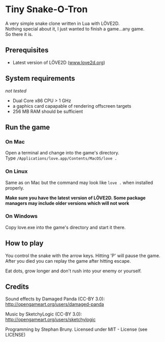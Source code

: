 # Tiny Snake-O-Tron  

A very simple snake clone written in Lua with LÖVE2D.  
Nothing special about it, I just wanted to finish a game...any game.  
So there it is.  

## Prerequisites

- Latest version of LÖVE2D (www.love2d.org)

## System requirements

_not tested_

- Dual Core x86 CPU > 1 GHz
- a gaphics card capapable of rendering offscreen targets
- 256 MB RAM should be sufficient

## Run the game

### On Mac

Open a terminal and change into the game's directory.  
Type `/Applications/love.app/Contents/MacOS/love .`

### On Linux

Same as on Mac but the command may look like `love .` when installed properly.  

__Make sure you have the latest version of LÖVE2D. Some package managers may include older versions which will not work__

### On Windows

Copy love.exe into the game's directory and start it there.

## How to play

You control the snake with the arrow keys.
Hitting 'P' will pause the game.
After you died you can replay the game after hitting escape.  

Eat dots, grow longer and don't rush into your enemy or yourself.

## Credits

Sound effects by Damaged Panda (CC-BY 3.0): http://opengameart.org/users/damaged-panda

Music by SketchyLogic (CC-BY 3.0): http://opengameart.org/users/sketchylogic

Programming by Stephan Bruny. Licensed under MIT - License (see LICENSE)
